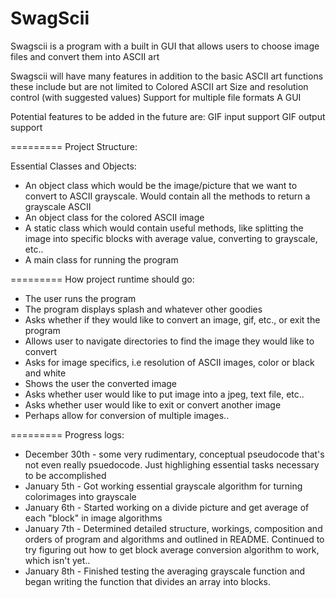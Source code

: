 SwagScii
=========
Swagscii is a program with a built in GUI that allows users to choose image files and convert them into ASCII art

Swagscii will have many features in addition to the basic ASCII art functions these include but are not limited to
  Colored ASCII art
  Size and resolution control (with suggested values)
  Support for multiple file formats
  A GUI
  
Potential features to be added in the future are:
  GIF input support
  GIF output support
  
=========
Project Structure:

Essential Classes and Objects:
  - An object class which would be the image/picture that we want to convert to ASCII grayscale. Would contain all the methods to return a grayscale ASCII
  - An object class for the colored ASCII image
  - A static class which would contain useful methods, like splitting the image into specific blocks with average value, converting to grayscale, etc..
  - A main class for running the program

=========
How project runtime should go:

- The user runs the program
- The program displays splash and whatever other goodies
- Asks whether if they would like to convert an image, gif, etc., or exit the program
- Allows user to navigate directories to find the image they would like to convert
- Asks for image specifics, i.e resolution of ASCII images, color or black and white
- Shows the user the converted image
- Asks whether user would like to put image into a jpeg, text file, etc..
- Asks whether user would like to exit or convert another image
- Perhaps allow for conversion of multiple images..
  
=========
Progress logs:
  - December 30th - some very rudimentary, conceptual pseudocode that's not even really psuedocode. Just highlighing essential        tasks necessary to be accomplished
  - January 5th - Got working essential grayscale algorithm for turning colorimages into grayscale
  - January 6th - Started working on a divide picture and get average of each "block" in image algorithms
  - January 7th - Determined detailed structure, workings, composition and orders of program and algorithms and outlined in README. Continued to try figuring out how to get block average conversion algorithm to work, which isn't yet..
  - January 8th - Finished testing the averaging grayscale function and began writing the function that divides an array into blocks.
